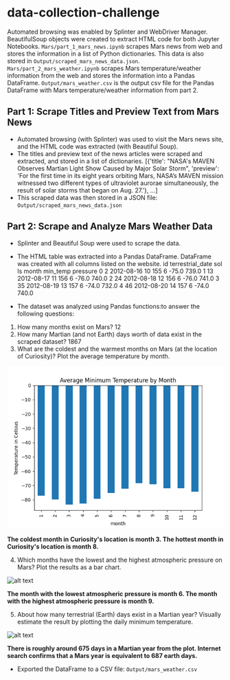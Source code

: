 # data-collection-challenge

Automated browsing was enabled by Splinter and WebDriver Manager. BeautifulSoup objects were created to extract HTML code for both Jupyter Notebooks. `Mars/part_1_mars_news.ipynb` scrapes Mars news from web and stores the information in a list of Python dictionaries. This data is also stored in `Output/scraped_mars_news_data.json`. `Mars/part_2_mars_weather.ipynb` scrapes Mars temperature/weather information from the web and stores the information into a Pandas DataFrame. `Output/mars_weather.csv` is the output csv file for the Pandas DataFrame with Mars temperature/weather information from part 2.


## Part 1: Scrape Titles and Preview Text from Mars News

* Automated browsing (with Splinter) was used to visit the Mars news site, and the HTML code was extracted (with Beautiful Soup).
* The titles and preview text of the news articles were scraped and extracted, and stored in a list of dictionaries.
[{'title': "NASA's MAVEN Observes Martian Light Show Caused by Major Solar Storm",
  'preview': 'For the first time in its eight years orbiting Mars, NASA’s MAVEN mission witnessed two different types of ultraviolet aurorae simultaneously, the result of solar storms that began on Aug. 27.'}, ...]
* This scraped data was then stored in a JSON file: `Output/scraped_mars_news_data.json`  


## Part 2: Scrape and Analyze Mars Weather Data

* Splinter and Beautiful Soup were used to scrape the data.

* The HTML table was extracted into a Pandas DataFrame. DataFrame was created with all columns listed on the website.
	id	terrestrial_date	sol	ls	month	min_temp	pressure
0	2	2012-08-16	10	155	6	-75.0	739.0
1	13	2012-08-17	11	156	6	-76.0	740.0
2	24	2012-08-18	12	156	6	-76.0	741.0
3	35	2012-08-19	13	157	6	-74.0	732.0
4	46	2012-08-20	14	157	6	-74.0	740.0

* The dataset was analyzed using Pandas functions:to answer the following questions:

1. How many months exist on Mars? 12
2. How many Martian (and not Earth) days worth of data exist in the scraped dataset? 1867
3. What are the coldest and the warmest months on Mars (at the location of Curiosity)? Plot the average temperature by month.

![average_temperature_by_month_bar_chart](Output/average_temperature_by_month.png)

**The coldest month in Curiosity's location is month 3. The hottest month in Curiosity's location is month 8.**

4. Which months have the lowest and the highest atmospheric pressure on Mars? Plot the results as a bar chart.

![alt text](average_pressure.png)

**The month with the lowest atmospheric pressure is month 6. The month with the highest atmospheric pressure is month 9.**

5. About how many terrestrial (Earth) days exist in a Martian year? Visually estimate the result by plotting the daily minimum temperature.

![alt text](terrestrial_days.png)

**There is roughly around 675 days in a Martian year from the plot. Internet search confirms that a Mars year is equivalent to 687 earth days.** 

* Exported the DataFrame to a CSV file: `Output/mars_weather.csv`

